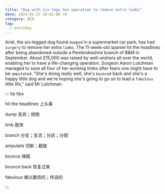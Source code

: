 ```yaml
---
title: "Dog with six legs has operation to remove extra limbs"
date: 2024-01-27 19:01:00 +8
category: 英文
tag:
  - everyday
---
```


Ariel, the six-legged dog found `dumped` in a supermarket car park, has had `surgery` to remove her extra `limbs`. The 11-week-old spaniel hit the headlines after being abandoned outside a Pembrokeshire branch of B&M in September. About £15,000 was raised by well-wishers all over the world, enabling her to have a life-changing operation. Surgeon Aaron Lutchman managed to save all four of her working limbs after fears one might have to be `amputated`. "She's doing really well, she's `bounced` back and she's a happy little dog and we're hoping she's going to go on to lead a `fabulous` little life," said Mr Lutchman.

::: tip tips

hit the headlines 上头条

dump 丢弃；倾倒

limb 肢体

branch 分支；支流；分店；分部

amputate 切断；截肢

bounce 弹跳

bounce back 恢复过来

fabulous 难以置信的；传说的

:::

